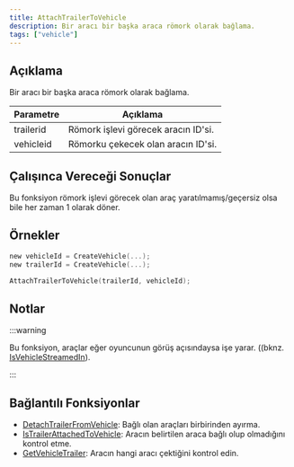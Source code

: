 ```yaml
---
title: AttachTrailerToVehicle
description: Bir aracı bir başka araca römork olarak bağlama.
tags: ["vehicle"]
---
```


## Açıklama

Bir aracı bir başka araca römork olarak bağlama.

| Parametre | Açıklama                                          |
| --------- | ------------------------------------------------- |
| trailerid | Römork işlevi görecek aracın ID'si.               |
| vehicleid | Römorku çekecek olan aracın ID'si.                |

## Çalışınca Vereceği Sonuçlar

Bu fonksiyon römork işlevi görecek olan araç yaratılmamış/geçersiz olsa bile her zaman 1 olarak döner. 

## Örnekler

```c
new vehicleId = CreateVehicle(...);
new trailerId = CreateVehicle(...);

AttachTrailerToVehicle(trailerId, vehicleId); 
```

## Notlar

:::warning

Bu fonksiyon, araçlar eğer oyuncunun görüş açısındaysa işe yarar. ((bknz. [IsVehicleStreamedIn](IsVehicleStreamedIn)).

:::

## Bağlantılı Fonksiyonlar

- [DetachTrailerFromVehicle](DetachTrailerFromVehicle): Bağlı olan araçları birbirinden ayırma.
- [IsTrailerAttachedToVehicle](IsTrailerAttachedToVehicle): Aracın belirtilen araca bağlı olup olmadığını kontrol etme.
- [GetVehicleTrailer](GetVehicleTrailer): Aracın hangi aracı çektiğini kontrol edin.

